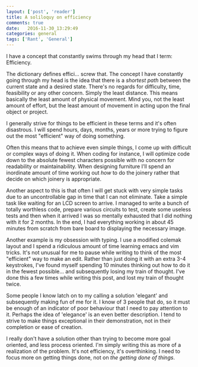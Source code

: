 ```yaml
---
layout: ['post', 'reader']
title: A soliloquy on efficiency
comments: true
date:   2016-11-30_13:29:49 
categories: general
tags: ['Rant', 'General']
---
```


I have a concept that constantly swims through my head that I term: Efficiency.

The dictionary defines effici... screw that. The concept I have constantly going through my head is the idea that there is a _shortest path_ between the current state and a desired state. There's no regards for difficulty, time, feasibility or any other concern. Simply the least distance. This means basically the least amount of physical movement. Mind you, not the least amount of effort, but the least amount of movement in acting upon the final object or project.

I generally strive for things to be efficient in these terms and it's often disastrous. I will spend hours, days, months, years or more trying to figure out the most "efficient" way of doing something.

Often this means that to achieve even simple things, I come up with difficult or complex ways of doing it. When coding for instance, I will optimize code down to the absolute fewest characters possible with no concern for readability or maintainability. When designing furniture I'll spend an inordinate amount of time working out _how_ to do the joinery rather that decide on which joinery is appropriate.

Another aspect to this is that often I will get stuck with very simple tasks due to an uncontrollable gap in time that I can not eliminate. Take a simple task like waiting for an LCD screen to arrive. I managed to write a bunch of totally worthless code, prepare various circuits to test, create some useless tests and then when it arrived I was so mentally exhausted that I did nothing with it for 2 months. In the end, I had everything working in about 45 minutes from scratch from bare board to displaying the necessary image.

Another example is my obsession with typing. I use a modified colemak layout and I spend a ridiculous amount of time learning emacs and vim tricks. It's not unusual for me to pause while writing to think of the most "efficient" way to make an edit. Rather than just doing it with an extra 3-4 keystrokes, I've found myself spending 10 minutes thinking out how to do it in the fewest possible... and subsequently losing my train of thought. I've done this a few times while writing this post, and lost my train of thought twice.

Some people I know latch on to my calling a solution 'elegant' and subsequently making fun of me for it. I know of 3 people that do, so it must be enough of an indicator of poor behaviour that I need to pay attention to it. Perhaps the idea of 'elegance' is an even better description. I tend to strive to make things exceptional in their demonstration, not in their completion or ease of creation.

I really don't have a solution other than trying to become more goal oriented, and less process oriented. I'm simply writing this as more of a realization of the problem. It's not efficiency, it's overthinking. I need to focus more on getting things done, not on _the getting done of things_.
